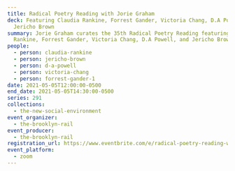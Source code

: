 ```yaml
---
title: Radical Poetry Reading with Jorie Graham
deck: Featuring Claudia Rankine, Forrest Gander, Victoria Chang, D.A Powell, and
  Jericho Brown
summary: Jorie Graham curates the 35th Radical Poetry Reading featuring Claudia
  Rankine, Forrest Gander, Victoria Chang, D.A Powell, and Jericho Brown.
people:
  - person: claudia-rankine
  - person: jericho-brown
  - person: d-a-powell
  - person: victoria-chang
  - person: forrest-gander-1
date: 2021-05-05T12:00:00-0500
end_date: 2021-05-05T14:30:00-0500
series: 291
collections:
  - the-new-social-environment
event_organizer:
  - the-brooklyn-rail
event_producer:
  - the-brooklyn-rail
registration_url: https://www.eventbrite.com/e/radical-poetry-reading-with-jorie-graham-tickets-152895008085
event_platform:
  - zoom
---
```

